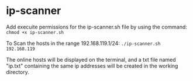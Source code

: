 # ip-scanner

Add execuite permissions for the ip-scanner.sh file by using the command:
`chmod +x ip-scanner.sh`

To Scan the hosts in the range 192.168.119.1/24: 
 `./ip-scanner.sh 192.168.119`
 
 The online hosts will be displayed on the terminal, and a txt file named "ip.txt" containing the same ip addresses
 will be created in the working directory.
